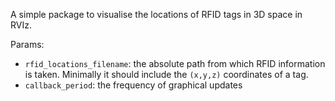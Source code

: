A simple package to visualise the locations of RFID tags in 3D space in RVIz.

Params:
- `rfid_locations_filename`: the absolute path from which RFID information is
taken. Minimally it should include the `(x,y,z)` coordinates of a tag.
- `callback_period`: the frequency of graphical updates
